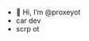 - 👋 Hi, I’m @proxeyot
- car dev
- scrp ot

<!---
proxeyot/proxeyot is a ✨ special ✨ repository because its `README.md` (this file) appears on your GitHub profile.
You can click the Preview link to take a look at your changes.
--->
